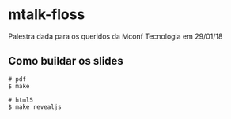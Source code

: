 # mtalk-floss

Palestra dada para os queridos da Mconf Tecnologia em 29/01/18

## Como buildar os slides


    # pdf
    $ make

    # html5
    $ make revealjs
